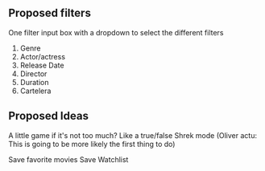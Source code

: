 ## Proposed filters
One filter input box with a dropdown to select the different filters

1. Genre 
2. Actor/actress
3. Release Date
4. Director
5. Duration
6. Cartelera 

## Proposed Ideas
A little game if it's not too much? Like a true/false
Shrek mode (Oliver actu: This is going to be more likely the first thing to do)

Save favorite movies
Save Watchlist